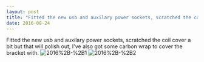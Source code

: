 ```yaml
---
layout: post
title: "Fitted the new usb and auxilary power sockets, scratched the coil cover a bit but that will polish out..."
date: 2016-08-24 
---
```

Fitted the new usb and auxilary power sockets, scratched the coil cover a bit but that will polish out, I&#39;ve also got some carbon wrap to cover the bracket with.﻿
![2016%2B-%2B1](/k100-project/Photos/24-08-2016/2016%2B-%2B1)
![2016%2B-%2B2](/k100-project/Photos/24-08-2016/2016%2B-%2B2)